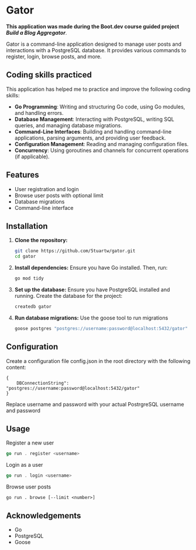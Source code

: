 # Gator

**This application was made during the Boot.dev course guided project *Build a Blog Aggregator***.


Gator is a command-line application designed to manage user posts and interactions with a PostgreSQL database. It provides various commands to register, login, browse posts, and more.
## Coding skills practiced ##
This application has helped me to practice and improve the following coding skills:
- **Go Programming**: Writing and structuring Go code, using Go modules, and handling errors.
- **Database Management**: Interacting with PostgreSQL, writing SQL queries, and managing database migrations.
- **Command-Line Interfaces**: Building and handling command-line applications, parsing arguments, and providing user feedback.
- **Configuration Management**: Reading and managing configuration files.
- **Concurrency**: Using goroutines and channels for concurrent operations (if applicable).



## Features

- User registration and login
- Browse user posts with optional limit
- Database migrations
- Command-line interface

## Installation

1. **Clone the repository:**

   ```sh
   git clone https://github.com/5tuartw/gator.git
   cd gator
2. **Install dependencies:**
Ensure you have Go installed. Then, run:

    ```sh
    go mod tidy
3. **Set up the database:**
Ensure you have PostgreSQL installed and running. Create the database for the project:

    ```sh
    createdb gator
4. **Run database migrations:**
Use the goose tool to run migrations

    ```sh
    goose postgres "postgres://username:password@localhost:5432/gator" up

## Configuration
Create a configuration file config.json in the root directory with the following content:

    {
        DBConnectionString": "postgres://username:password@localhost:5432/gator"
    }
    
Replace username and password with your actual PostrgreSQL username and password

## Usage
Register a new user
```Go
go run . register <username>
```
Login as a user
```Go
go run . login <username>
```
Browse user posts
```
go run . browse [--limit <number>]
```
## Acknowledgements
* Go
* PostgreSQL
* Goose

